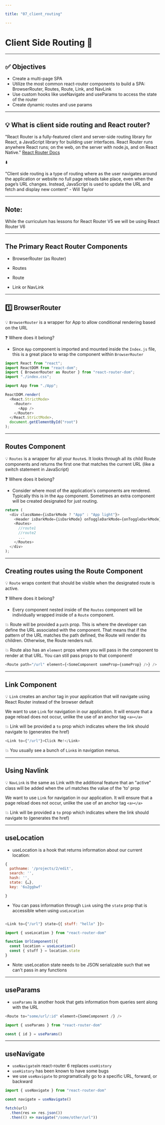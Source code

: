 ```yaml
---

title: "07_client_routing"

---
```


# Client Side Routing 📲 

---

## ✅ Objectives 

- Create a multi-page SPA
- Utilize the most common react-router components to build a SPA: BrowserRouter, Routes, Route, Link, and NavLink
- Use custom hooks like useNavigate and useParams to access the state of the router
- Create dynamic routes and use params

---

## 💡 What is client side routing and React router?

"React Router is a fully-featured client and server-side routing library for React, a JavaScript library for building user interfaces. React Router runs anywhere React runs; on the web, on the server with node.js, and on React Native."
[React Router Docs](https://reactrouter.com/docs/en/v6/getting-started/tutorial)

⬇️

"Client side routing is a type of routing where as the user navigates around the application or website no full page reloads take place, even when the page’s URL changes. Instead, JavaScript is used to update the URL and fetch and display new content" - Will Taylor

---

## Note: 

While the curriculum has lessons for React Router V5 we will be using React Router V6

---

##  The Primary React Router Components 

- BrowserRouter (as Router)

- Routes

- Route

- Link or NavLink

---

##  1️⃣ BrowserRouter 

💡 `BrowserRouter` is a wrapper for App to allow conditional rendering based on the URL

❓ Where does it belong?

- Since `App` component is imported and mounted inside the `Index.js` file, this is a great place to wrap the component within `BrowserRouter`

```js
import React from "react";
import ReactDOM from "react-dom";
import { BrowserRouter as Router } from "react-router-dom";
import "./index.css";

import App from "./App";

ReactDOM.render(
  <React.StrictMode>
    <Router>
      <App />
    </Router>
  </React.StrictMode>,
  document.getElementById("root")
);
```

---

##  Routes Component 

💡 `Routes` is a wrapper for all your `Route`s. It looks through all its child Route components and returns the first one that matches the current URL (like a switch statement in JavaScript)

❓ Where does it belong?

- Consider where most of the application's components are rendered.  Typically this is in the `App` component. Sometimes an extra component will be created designated for just routing.

```js
return (
  <div className={isDarkMode ? "App" : "App light"}>
    <Header isDarkMode={isDarkMode} onToggleDarkMode={onToggleDarkMode} />
    <Routes>
      //route1
      //route2
      ...
    </Routes>
  </div>
);
```

---

##  Creating routes using the Route Component 

💡 `Route` wraps content that should be visible when the designated route is active.

❓ Where does it belong?

- Every component nested inside of the `Routes` component will be individually wrapped inside of a `Route` component.

💥 Route will be provided a `path` prop. This is where the developer can define the URL associated with the component. That means that if the pattern of the URL matches the path defined, the Route will render its children. Otherwise, the Route renders null.

💥 Route also has an `element` props where you will pass in the component to render at that URL.  You can still pass props to that component!

```js
<Route path="/url" element={<SomeComponent someProp={someProp} />} />
```


---


##  Link Component 

💡 `Link` creates an anchor tag in your application that will navigate using React Router instead of the browser default

We want to use `Link` for navigation in our application. It will ensure that a page reload does not occur, unlike the use of an anchor tag `<a></a>`

💥 Link will be provided a `to` prop which indicates where the link should navigate to (generates the href)

```js
<Link to={"/url"}>Click Me!</Link>
```

💥 You usually see a bunch of `Link`s in navigation menus.

---

##  Using Navlink 

💡 `NavLink` is the same as Link with the additional feature that an "active" class will be added when the url matches the value of the 'to' prop

We want to use `Link` for navigation in our application. It will ensure that a page reload does not occur, unlike the use of an anchor tag `<a></a>`

💥 Link will be provided a `to` prop which indicates where the link should navigate to (generates the href)

---

## useLocation

- useLocation is a hook that returns information about our current location:

```js
{
  pathname: '/projects/2/edit', 
  search: '', 
  hash: '', 
  state: {…}, 
  key: '6u2ggbwf'

}
```
- You can pass information through `Link` using the `state` prop that is accessible when using `useLocation`

```js

<Link to={"/url"} state={{ stuff: "hello" }}>

```

```js
import { useLocation } from "react-router-dom" 

function UrlComponent(){
  const location = useLocation()
  const { stuff } = location.state
}

```

- Note: useLocation state needs to be JSON serializable such that we can't pass in any functions

---

## useParams

- `useParams` is another hook that gets information from queries sent along with the URL

```js
<Route to="some/url/:id" element={SomeComponent /} />
```

```js
import { useParams } from "react-router-dom"

const { id } = useParams()
```

---

## useNavigate

- `useNavigate`in react-router 6 replaces `useHistory` 
- `useHistory` has been known to have some bugs
- we use `useNavigate` to programatically go to a specific URL, forward, or backward

```js
import { useNavigate } from "react-router-dom"

const navigate = useNavigate()

fetch(url)
  .then(res => res.json())
  .then(() => navigate("/some/other/url"))
```
